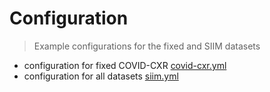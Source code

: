 # Configuration

> Example configurations for the fixed and SIIM datasets

- configuration for fixed COVID-CXR [covid-cxr.yml](./covid-cxr.yml)
- configuration for all datasets [siim.yml](./siim.yml)

